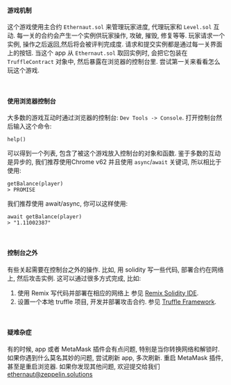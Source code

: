 &nbsp;
#### 游戏机制
这个游戏使用主合约 `Ethernaut.sol` 来管理玩家进度, 代理玩家和 `Level.sol` 互动. 每一关的合约会产生一个实例供玩家操作, 攻破, 摧毁, 修复等等. 玩家请求一个实例, 操作之后返回,然后将会被评判完成度. 请求和提交实例都是通过每一关界面上的按钮. 当这个 app 从 `Ethernaut.sol` 取回实例时, 会把它包装在 `TruffleContract` 对象中, 然后暴露在浏览器的控制台里. 尝试第一关来看看怎么玩这个游戏.


&nbsp;
#### 使用浏览器控制台
大多数的游戏互动时通过浏览器的控制台: `Dev Tools -> Console`. 打开控制台然后输入这个命令:
```
help()
```
可以得到一个列表, 包含了被这个游戏放入控制台的对象和函数.
鉴于多数的互动是异步的, 我们推荐使用Chrome v62 并且使用 `async`/`await` 关键词, 所以相比于使用:
```
getBalance(player)
> PROMISE
```

我们推荐使用 await/async, 你可以这样使用:
```
await getBalance(player)
> "1.11002387"
```

&nbsp;
#### 控制台之外
有些关起需要在控制台之外的操作. 比如, 用 solidity 写一些代码, 部署合约在网络上, 然后攻击实例. 这可以通过很多方式完成, 比如: 
1) 使用 Remix 写代码并部署在相应的网络上 参见 [Remix Solidity IDE](https://remix.ethereum.org/).
2) 设置一个本地 truffle 项目, 开发并部署攻击合约. 参见 [Truffle Framework](http://truffleframework.com/).

&nbsp;
#### 疑难杂症
有的时候, app 或者 MetaMask 插件会有点问题, 特别是当你转换网络和解锁时. 如果你遇到什么莫名其妙的问题, 尝试刷新 app, 多次刷新. 重启 MetaMask 插件, 甚至是重启浏览器. 
如果你发现其他问题, 欢迎提交给我们 ethernaut@zeppelin.solutions
